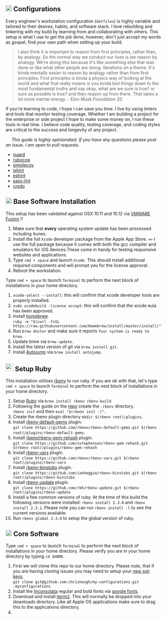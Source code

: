 ## <img src="https://cdn.rawgit.com/chrishough/my-public-data/master/my-configurations/computer.svg" height="20"> Configurations

Every engineer's workstation configuration (`dotfiles`) is highly variable and tailored to their desires, habits, and software stack. I love rebuilding and tinkering with my build by learning from and collaborating with others.  This setup is what I use to get the job done, however, don't just accept my words as gospel, find your own path when setting up your build.  

>I also think it is important to reason from first principles, rather than, by analogy. So the normal way we conduct our lives is we reason by analogy. We're doing this because it's like something else that was done or like what other people are doing. Iterations on a theme. It's kinda mentally easier to reason by analogy rather than from first principles. First principles is kinda a physics way of looking at the world and what that really means is you kinda boil things down to the most fundamental truths and say okay, what are we sure is true? or sure as possible is true? and then reason up from there. That takes a lot more mental energy. - Elon Musk Foundation 20

If you're learning to code, I hope I can save you time. I live by using linters and tools that monitor testing coverage.  Whether I am building a project for the enterprise or side project I hope to make some money on, I run these tools in real time.  I believe code quality, testing coverage, and coding styles are critical to the success and longevity of any project.

<img src="https://cdn.rawgit.com/chrishough/my-public-data/master/my-configurations/face.svg" height="15"> *This guide is highly opinionated. If you have any questions please post an issue. I am open to pull requests.*

* [guard](https://github.com/guard/guard)
* [rubocop](https://github.com/bbatsov/rubocop)
* [simplecov](https://github.com/colszowka/simplecov)
* [jshint](https://github.com/stereobooster/jshintrb)
* [eshint](http://eslint.org/)
* [sass-lint](https://github.com/brigade/scss-lint)
* [credo](https://github.com/rrrene/credo)

## <img src="https://cdn.rawgit.com/chrishough/my-public-data/master/my-configurations/installation.svg" height="20"> Base Software Installation

This setup has been validated against OSX 10.11 and 10.12 via [VMWARE Fusion](http://www.vmware.com/products/fusion.html) :bangbang:

1. Make sure that **every** operating system update has been processed including itunes.
2. Install the full `Xcode` developer package from the Apple App Store. `=>` I use the full package because it comes with both the gcc compiler and emulators for iOS devices.These come in handy for testing responsive websites and applications.
3. Type `cmd + space` and launch `Xcode`. This should install additional required components and will prompt you for the license approval.
4. Reboot the workstation.

Type `cmd + space` to launch `Terminal` to perform the next block of installations in your home directory.

1. `xcode-select --install`: this will confirm that xcode developer tools are properly installed.
2. `sudo xcodebuild -license accept`: this will confirm that the xcode eula has been approved.
3. Install [homebrew](http://brew.sh/).    
`ruby -e "$(curl -fsSL https://raw.githubusercontent.com/Homebrew/install/master/install)"`
4. Run `brew doctor` and make sure it reports `Your system is ready to brew`.
5. Update brew via `brew update`.
6. Install the latest version of git via `brew install git`.
7. Install [Autojump](https://github.com/wting/autojump) via `brew install autojump`.

## <img src="https://cdn.rawgit.com/chrishough/my-public-data/master/my-configurations/rubyonrails.svg" height="25"> Setup Ruby

This installation utilizes [rbenv](https://github.com/rbenv/rbenv) to run ruby. If you are ok with that, let's type `cmd + space` to launch `Terminal` to perform the next block of installations in your home directory.

1. Setup [Ruby](https://www.ruby-lang.org/en/) via `brew install rbenv rbenv-build`
2. Following the guide on the [repo](https://github.com/rbenv/rbenv) create the `.rbenv` directory.  
`rbenv init` and then `eval "$(rbenv init -)"`.
3. Create the rbenv plugin directory `mkdir $(rbenv root)/plugins`.
4. Install [rbenv-default-gems](https://github.com/rbenv/rbenv-default-gems) plugin.    
`git clone https://github.com/rbenv/rbenv-default-gems.git $(rbenv root)/plugins/rbenv-default-gems`.
5. Install [rbenv/rbenv-gem-rehash](https://github.com/rbenv/rbenv-gem-rehash) plugin.     
`git clone https://github.com/sstephenson/rbenv-gem-rehash.git $(rbenv root)/plugins/rbenv-gem-rehash`
6. Install [rbenv-vars](https://github.com/rbenv/rbenv-vars) plugin.    
`git clone https://github.com/rbenv/rbenv-vars.git $(rbenv root)/plugins/rbenv-vars`
7. Install [rbenv-binstubs](https://github.com/ianheggie/rbenv-binstubs) plugin.  
`git clone https://github.com/ianheggie/rbenv-binstubs.git $(rbenv root)/plugins/rbenv-binstubs`
8. Install [rbenv-update](https://github.com/rkh/rbenv-update) plugin.  
`git clone https://github.com/rkh/rbenv-update.git $(rbenv root)/plugins/rbenv-update`
9. Install a few common versions of ruby. At the time of this build the following versions were installed: `rbenv install 2.3.0` and `rbenv install 2.3.1`.  Please note you can run `rbenv install -l` to see the current versions available.
10. Run `rbenv global 2.3.0` to setup the global version of ruby.

## <img src="https://cdn.rawgit.com/chrishough/my-public-data/master/my-configurations/toolbox.svg" height="20"> Core Software

Type `cmd + space` to launch `Terminal` to perform the next block of installations in your home directory. Please verify you are in your home directory by typing `cd $HOME`.

1. First we will clone this repo to our home directory. Please note, that if you are having cloning issues you may need to setup your [new ssh keys](https://help.github.com/enterprise/11.10.340/user/articles/generating-ssh-keys/).  
`git clone git@github.com:chrishough/my-configurations.git .myconfigurations`
2. Install the [Inconsolata](http://levien.com/type/myfonts/inconsolata.html) regular and bold fonts via [google fonts](https://fonts.google.com/specimen/Inconsolata?selection.family=Inconsolata).
3. Download and install [iterm2](https://www.iterm2.com/version3.html).  This will normally be dropped into your downloads directory. Like all Apple OS applications make sure to drag this to the applications directory.
4.
